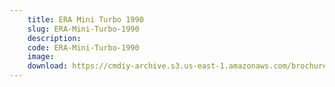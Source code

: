 ```yaml
---
    title: ERA Mini Turbo 1990
    slug: ERA-Mini-Turbo-1990
    description:
    code: ERA-Mini-Turbo-1990
    image:
    download: https://cmdiy-archive.s3.us-east-1.amazonaws.com/brochures/documents/ERA+Mini+Turbo+1990.pdf
---
```

<!-- Content of the page -->

##
        